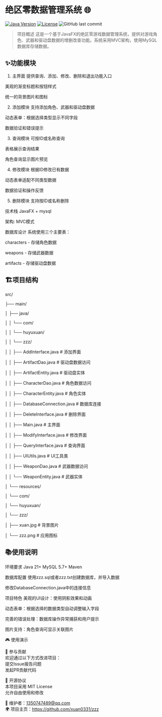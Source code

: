 # 绝区零数据管理系统 🌐

[![Java Version](https://img.shields.io/badge/Java-21%2B-blue)](https://openjdk.org/)
[![License](https://img.shields.io/badge/License-MIT-green)](LICENSE)
![GitHub last commit](https://img.shields.io/github/last-commit/xuan0331/zzz)

> 项目概述
这是一个基于JavaFX的绝区零游戏数据管理系统，提供对游戏角色、武器和驱动盘数据的增删改查功能。系统采用MVC架构，使用MySQL数据库存储数据。

## ✨功能模块
1. 主界面
提供查询、添加、修改、删除和退出功能入口

美观的渐变标题和按钮样式

统一的背景图片和图标

2. 添加模块
支持添加角色、武器和驱动盘数据

动态表单：根据选择类型显示不同字段

数据验证和错误提示

3. 查询模块
可按ID或名称查询

表格展示查询结果

角色查询显示图片预览

4. 修改模块
根据ID修改已有数据

动态表单适配不同类型数据

数据验证和操作反馈

5. 删除模块
支持按ID或名称删除


技术栈
JavaFX + mysql

架构: MVC模式

数据库设计
系统使用三个主要表：

characters - 存储角色数据

weapons - 存储武器数据

artifacts - 存储驱动盘数据

## 🏗️项目结构
src/ 

├── main/

│   ├── java/

│   │   └── com/

│   │       └── huyuxuan/

│   │           └── zzz/

│   │               ├── AddInterface.java        # 添加界面

│   │               ├── ArtifactDao.java         # 驱动盘数据访问

│   │               ├── ArtifactEntity.java      # 驱动盘实体

│   │               ├── CharacterDao.java        # 角色数据访问

│   │               ├── CharacterEntity.java     # 角色实体

│   │               ├── DatabaseConnection.java  # 数据库连接

│   │               ├── DeleteInterface.java     # 删除界面

│   │               ├── Main.java                # 主界面

│   │               ├── ModifyInterface.java     # 修改界面

│   │               ├── QueryInterface.java      # 查询界面

│   │               ├── UIUtils.java             # UI工具类

│   │               ├── WeaponDao.java           # 武器数据访问

│   │               └── WeaponEntity.java        # 武器实体

│   └── resources/

│       └── com/

│           └── huyuxuan/

│               └── zzz/

│                   ├── xuan.jpg                # 背景图片

│                   └── zzz.png                 # 应用图标


## 📚使用说明

环境要求
Java 21+   MySQL 5.7+  Maven

数据库配置
使用zzz.sql或者zzz.txt创建数据库，并导入数据

修改DatabaseConnection.java中的连接信息

项目特色
美观的UI设计：使用阴影效果和动画

动态表单：根据选择的数据类型自动调整输入字段

完善的错误处理：数据库操作异常捕获和用户提示

图片支持：角色查询可显示关联图片

🎮 使用演示



🤝 参与贡献  
欢迎通过以下方式改进项目：  
提交Issue报告问题  
发起PR贡献代码  

📜 开源协议  
本项目采用 MIT License  
允许自由使用和修改

📧 维护者：1350747489@qq.com  
🌍 项目主页：https://github.com/xuan0331/zzz
